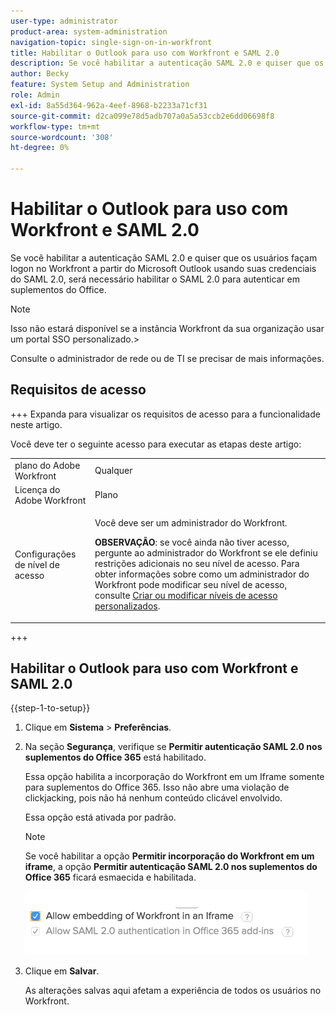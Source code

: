 ```yaml
---
user-type: administrator
product-area: system-administration
navigation-topic: single-sign-on-in-workfront
title: Habilitar o Outlook para uso com Workfront e SAML 2.0
description: Se você habilitar a autenticação SAML 2.0 e quiser que os usuários façam logon no Workfront a partir do Microsoft Outlook usando suas credenciais do SAML 2.0, será necessário habilitar o SAML 2.0 para autenticar em suplementos do Office.
author: Becky
feature: System Setup and Administration
role: Admin
exl-id: 8a55d364-962a-4eef-8968-b2233a71cf31
source-git-commit: d2ca099e78d5adb707a0a5a53ccb2e6dd06698f8
workflow-type: tm+mt
source-wordcount: '308'
ht-degree: 0%

---
```


# Habilitar o Outlook para uso com Workfront e SAML 2.0

Se você habilitar a autenticação SAML 2.0 e quiser que os usuários façam logon no Workfront a partir do Microsoft Outlook usando suas credenciais do SAML 2.0, será necessário habilitar o SAML 2.0 para autenticar em suplementos do Office.

>[!NOTE]
>
>Isso não estará disponível se a instância Workfront da sua organização usar um portal SSO personalizado.>
><!--
>or is enabled with Adobe IMS>
>-->
>Consulte o administrador de rede ou de TI se precisar de mais informações.

## Requisitos de acesso

+++ Expanda para visualizar os requisitos de acesso para a funcionalidade neste artigo.

Você deve ter o seguinte acesso para executar as etapas deste artigo:

<table style="table-layout:auto"> 
 <col> 
 <col> 
 <tbody> 
  <tr> 
   <td role="rowheader">plano do Adobe Workfront</td> 
   <td>Qualquer</td> 
  </tr> 
  <tr> 
   <td role="rowheader">Licença do Adobe Workfront</td> 
   <td>Plano</td> 
  </tr> 
  <tr> 
   <td role="rowheader">Configurações de nível de acesso</td> 
   <td> <p>Você deve ser um administrador do Workfront.</p> <p><b>OBSERVAÇÃO</b>: se você ainda não tiver acesso, pergunte ao administrador do Workfront se ele definiu restrições adicionais no seu nível de acesso. Para obter informações sobre como um administrador do Workfront pode modificar seu nível de acesso, consulte <a href="../../../administration-and-setup/add-users/configure-and-grant-access/create-modify-access-levels.md" class="MCXref xref">Criar ou modificar níveis de acesso personalizados</a>.</p> </td> 
  </tr> 
 </tbody> 
</table>

+++

## Habilitar o Outlook para uso com Workfront e SAML 2.0

{{step-1-to-setup}}

1. Clique em **Sistema** > **Preferências**.

1. Na seção **Segurança**, verifique se **Permitir autenticação SAML 2.0 nos suplementos do Office 365** está habilitado.

   Essa opção habilita a incorporação do Workfront em um Iframe somente para suplementos do Office 365. Isso não abre uma violação de clickjacking, pois não há nenhum conteúdo clicável envolvido.

   Essa opção está ativada por padrão.

   >[!NOTE]
   >
   >Se você habilitar a opção **Permitir incorporação do Workfront em um iframe**, a opção **Permitir autenticação SAML 2.0 nos suplementos do Office 365** ficará esmaecida e habilitada.
   >
   >![Permitir opção de incorporação](assets/if-you-enable.png)
   >

1. Clique em **Salvar**.

   As alterações salvas aqui afetam a experiência de todos os usuários no Workfront.
